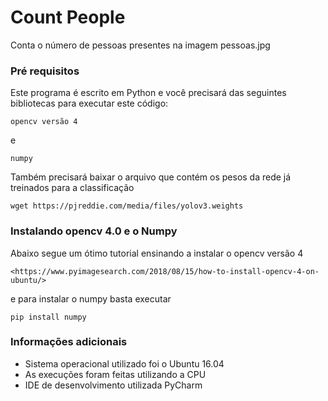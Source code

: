 # Count People
Conta o número de pessoas presentes na imagem pessoas.jpg

### Pré requisitos
Este programa é escrito em Python e você precisará das seguintes bibliotecas para executar este código:

```
opencv versão 4
```
e

```
numpy
```
Também precisará baixar o arquivo que contém os pesos da rede já treinados para
a classificação

```
wget https://pjreddie.com/media/files/yolov3.weights
```
### Instalando opencv 4.0 e o Numpy
Abaixo segue um ótimo tutorial ensinando a instalar o opencv versão 4
```
<https://www.pyimagesearch.com/2018/08/15/how-to-install-opencv-4-on-ubuntu/>
```
e para instalar o numpy basta executar
```
pip install numpy
```
### Informações adicionais
* Sistema operacional utilizado foi o Ubuntu 16.04
* As execuções foram feitas utilizando a CPU
* IDE de desenvolvimento utilizada PyCharm
